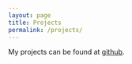 ```yaml
---
layout: page
title: Projects
permalink: /projects/
---
```


My projects can be found at [github](https://github.com/sfiss).
